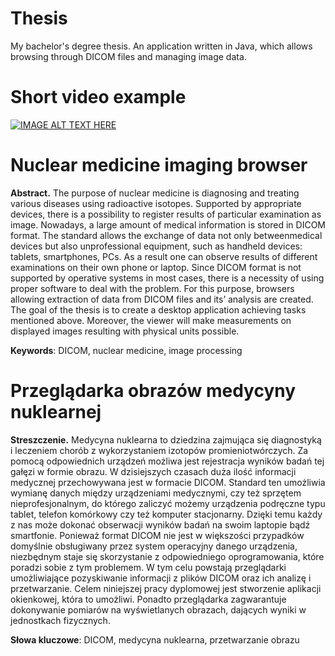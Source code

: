 # Thesis
My bachelor's degree thesis. An application written in Java, which allows browsing through DICOM files and managing image data.

# Short video example

[![IMAGE ALT TEXT HERE](https://img.youtube.com/vi/ieNUzfmq_cQ/maxresdefault.jpg)](https://www.youtube.com/watch?v=ieNUzfmq_cQ)



# Nuclear medicine imaging browser

**Abstract.** The purpose of nuclear medicine is diagnosing and treating various diseases
using radioactive isotopes. Supported by appropriate devices, there is a possibility to
register results of particular examination as image. Nowadays, a large amount of medical
information is stored in DICOM format. The standard allows the exchange of data not only
betweenmedical devices but also unprofessional equipment, such as handheld devices:
tablets, smartphones, PCs. As a result one can observe results of different examinations
on their own phone or laptop. Since DICOM format is not supported by operative systems
in most cases, there is a necessity of using proper software to deal with the problem. For
this purpose, browsers allowing extraction of data from DICOM files and its’ analysis are
created. The goal of the thesis is to create a desktop application achieving tasks mentioned
above. Moreover, the viewer will make measurements on displayed images resulting with
physical units possible.

**Keywords**: DICOM, nuclear medicine, image processing

# Przeglądarka obrazów medycyny nuklearnej

**Streszczenie.** Medycyna nuklearna to dziedzina zajmująca się diagnostyką i leczeniem chorób z wykorzystaniem izotopów promieniotwórczych. Za pomocą odpowiednich urządzeń możliwa jest rejestracja wyników badań tej gałęzi w formie obrazu. W dzisiejszych czasach duża ilość informacji medycznej przechowywana jest w formacie DICOM. Standard ten umożliwia wymianę danych między urządzeniami medycznymi, czy też sprzętem nieprofesjonalnym, do którego zaliczyć możemy urządzenia podręczne typu tablet, telefon komórkowy czy też komputer stacjonarny. Dzięki temu każdy z nas może dokonać obserwacji wyników badań na swoim laptopie bądź smartfonie. Ponieważ format DICOM nie jest w większości przypadków domyślnie obsługiwany przez system operacyjny danego urządzenia, niezbędnym staje się skorzystanie z odpowiedniego oprogramowania, które poradzi sobie z tym problemem. W tym celu powstają przeglądarki umożliwiające pozyskiwanie informacji z plików DICOM oraz ich analizę i przetwarzanie. Celem niniejszej pracy dyplomowej jest stworzenie aplikacji okienkowej, która to umożliwi. Ponadto przeglądarka zagwarantuje dokonywanie pomiarów na wyświetlanych obrazach, dających wyniki w jednostkach fizycznych.

**Słowa kluczowe**: DICOM, medycyna nuklearna, przetwarzanie obrazu

